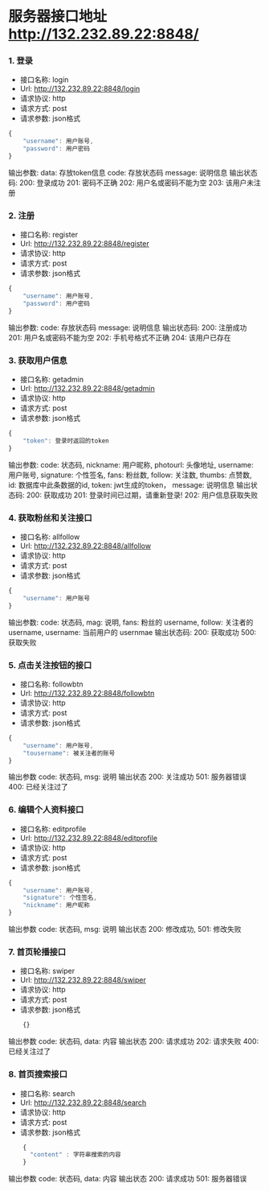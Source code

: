 # 服务器接口地址  http://132.232.89.22:8848/
### 1. 登录
* 接口名称: login
* Url: http://132.232.89.22:8848/login
* 请求协议: http
* 请求方式: post
* 请求参数: json格式
```js
{
    "username": 用户账号,
    "password": 用户密码
}
```
输出参数: 
    data: 存放token信息
    code: 存放状态码
    message: 说明信息
输出状态码: 
    200: 登录成功
    201: 密码不正确
    202: 用户名或密码不能为空
    203: 该用户未注册
### 2. 注册
* 接口名称: register
* Url: http://132.232.89.22:8848/register
* 请求协议: http
* 请求方式: post
* 请求参数: json格式
```js
{
    "username": 用户账号,
    "password": 用户密码
}
```
输出参数: 
    code: 存放状态码
    message: 说明信息
输出状态码: 
    200: 注册成功
    201: 用户名或密码不能为空
    202: 手机号格式不正确
    204: 该用户已存在
### 3. 获取用户信息
* 接口名称: getadmin
* Url: http://132.232.89.22:8848/getadmin
* 请求协议: http
* 请求方式: post
* 请求参数: json格式
```js
{
    "token": 登录时返回的token
}
```
输出参数: 
    code: 状态码,
    nickname: 用户昵称,
    photourl: 头像地址,
    username: 用户账号,
    signature: 个性签名,
    fans: 粉丝数,
    follow: 关注数,
    thumbs: 点赞数,
    id: 数据库中此条数据的id,
    token: jwt生成的token，
    message: 说明信息
输出状态码:
    200: 获取成功
    201: 登录时间已过期，请重新登录!
    202: 用户信息获取失败
### 4. 获取粉丝和关注接口
* 接口名称: allfollow
* Url: http://132.232.89.22:8848/allfollow
* 请求协议: http
* 请求方式: post
* 请求参数: json格式
```js
{
    "username": 用户账号
}
```
输出参数:
    code: 状态码,
    mag: 说明,
    fans: 粉丝的 username,
    follow: 关注者的 username,
    username: 当前用户的 usernmae
输出状态码:
    200: 获取成功
    500: 获取失败
### 5. 点击关注按钮的接口
* 接口名称: followbtn
* Url: http://132.232.89.22:8848/followbtn
* 请求协议: http
* 请求方式: post
* 请求参数: json格式
```js
{
    "username": 用户账号,
    "tousername": 被关注者的账号
}
```
输出参数
    code: 状态码,
    msg: 说明
输出状态
    200: 关注成功
    501: 服务器错误
    400: 已经关注过了
### 6. 编辑个人资料接口
* 接口名称: editprofile
* Url: http://132.232.89.22:8848/editprofile
* 请求协议: http
* 请求方式: post
* 请求参数: json格式
```js
{
    "username": 用户账号,
    "signature": 个性签名,
    "nickname": 用户昵称
}
```
输出参数
    code: 状态码,
    msg: 说明
输出状态
    200: 修改成功,
    501: 修改失败

### 7. 首页轮播接口
* 接口名称: swiper
* Url: http://132.232.89.22:8848/swiper
* 请求协议: http
* 请求方式: post
* 请求参数: json格式
```js
    {}
```
输出参数
    code: 状态码,
    data: 内容
输出状态
    200: 请求成功
    202: 请求失败
    400: 已经关注过了
### 8. 首页搜索接口


* 接口名称: search
* Url: http://132.232.89.22:8848/search
* 请求协议: http
* 请求方式: post
* 请求参数: json格式
```js
    {
      "content" : 字符串搜索的内容 
    }
```

输出参数
    code: 状态码,
    data: 内容
输出状态
    200: 请求成功
    501: 服务器错误